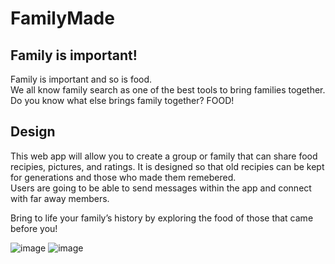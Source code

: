 # FamilyMade

## Family is important!
Family is important and so is food.<br>
We all know family search as one of the best tools to bring families together.<br>
Do you know what else brings family together? FOOD!<br>

## Design
This web app will allow you to create a group or family that can share food recipies, pictures, and ratings. It is designed so that old recipies can be kept for generations and those who made them remebered.<br>
Users are going to be able to send messages within the app and connect with far away members.


Bring to life your family’s history by exploring the food of those that came before you!

![image](https://github.com/jhgirald/cs260-startup/assets/63177251/34c130e1-85f3-4694-b46b-eeaf864d685f)
![image](https://github.com/jhgirald/cs260-startup/assets/63177251/bc81603a-7392-4d4f-b680-aad23b242731)
